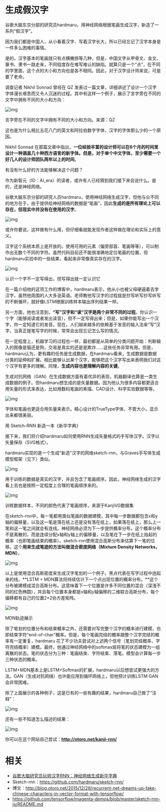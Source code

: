
# 生成假汉字

谷歌大脑东京分部的研究员hardmaru，用神经网络根据笔画生成汉字，新造了一系列“假汉字”。

因为我们都是中国人，从小看着汉字、写着汉字长大，所以已经忘记了汉字本身是一件多么困难的事情。

是的，汉字基本的笔画就只有点横撇捺等几种，但是，中国文字从甲骨文、金文、篆书、隶书一路走来，不同程度存在难写难认的缺陷。就算只是一个“点”，在不同的字里面，这个点的大小和方向也是各不相同。因此，对于汉字设计师来说，可是要了老命。



调查记者 Nikhil Sonnad 曾经在 QZ 发表过一篇文章，详细讲述了设计一个汉字字体漫长艰苦而又令人沉迷的过程。其中有这样一个例子，展示了言字旁在不同的文字中拥有不同的大小和方向：





![img](https://mmbiz.qpic.cn/mmbiz_png/UicQ7HgWiaUb3htFicgc5ojkUHMHN73AH2QcPZsKPtjmLgHpQWVficHrW6hmm8sM2RH10rw3BYQrX3VMWoTacGf9lQ/640?wx_fmt=png&tp=webp&wxfrom=5&wx_lazy=1&wx_co=1)

言字旁在不同的文字中拥有不同的大小和方向。来源：QZ



这也是为什么相比五花八门的英文和阿拉伯数字字体，汉字的字体那么少的一个原因。



Nikhil Sonnad 在那篇文章中指出，**一位经验丰富的设计师可以在6个月的时间里设计一种涵盖几十种西方语言的新字体。但是，对于单个中文字体，至少需要一个好几人的设计师团队两年以上的时间**。



有没有什么好的方法能够解决这个问题？



作为新智元（ID：AI_era）的读者，或许有人已经猜到我们接下来会说什么。是的，还是神经网络。



谷歌大脑东京分部的研究人员hardmaru，使用神经网络生成汉字，但他与众不同的地方在于，由于提供给神经网络的数据是“笔画”，因此**生成的是所有理论上可以存在，但现实中并没有在使用的汉字**。



![img](https://mmbiz.qpic.cn/mmbiz_gif/UicQ7HgWiaUb3htFicgc5ojkUHMHN73AH2Q61y0rkkoMQzlYIf1OwcDTQLbraCeAassE18pGePibVicfNK6zCKMmN6g/640?wx_fmt=gif&tp=webp&wxfrom=5&wx_lazy=1)



或许你要说，这样做有什么用，但仔细看就能发现作者这样做在理论和实际上的意义。



汉字这个系统本质上是开放的。使用可用的元素（偏旁部首、笔画等等），可以制作出无数个不同的字符。虽然代码目前还不能很准确地定位笔画的位置，但hardmaru实验中的一些结果，看起来非常像真实存在的汉字。





![img](https://mmbiz.qpic.cn/mmbiz_png/UicQ7HgWiaUb3htFicgc5ojkUHMHN73AH2Q80pZTtbFaxuibRVgYpSSrjvicLBgeXpCnUgwIs6DYicq9sEm8xiamZ5FuQ/640?wx_fmt=png&tp=webp&wxfrom=5&wx_lazy=1&wx_co=1)





认识一个字不一定写得出，但写得出就一定认识它



在一篇介绍他的这项工作的博客中，hardmaru表示，他从小也被父母硬逼着去学汉字，虽然他周围的人大多说英语。老师教他写汉字的过程就是抄写听写抄写听写的不断循环，就好像LSTM根据训练样本输出序列结果一样。



另一方面，他也注意到，**“写”汉字和“读”汉字是两个非常不同的过程**。你认识一个字（能够阅读或者发出读音），但不一定写得出来；但是，如果你能写出一个汉字，你一定知道它的发音。现在，人们越来越多的依赖基于发音的输入法来“写”汉字，当真正提笔写字的时候，常常会出现忘记怎么写的情况。



在一定程度上，机器学习的过程也一样，最初都是从简单的分类问题开始：判断输入的图像是猫还是狗，交易是真实的还是是欺诈……这些任务非常有用。但是，hardmaru认为，更有趣的任务是生成数据，在hardmaru看来，生成数据是数据分类的延伸和扩展。相比能够认出某个汉字，能够把这个汉字写出来表明我们对这个汉字有更多的理解。同理，**生成内容也是理解内容的关键**。



生成对抗网络（GAN）在生成数据方面有着优异的表现，机器翻译也算是一类生成数据的例子。但hardmaru想生成的是矢量数据。因为他认为很多内容都更适合用矢量的形式来表达，比如用数码笔画的素描、CAD设计、科学实验数据等等。



![img](https://mmbiz.qpic.cn/mmbiz_png/UicQ7HgWiaUb3htFicgc5ojkUHMHN73AH2QdibCBK0xPQQhRyqXPwnIK809bIL3ATU5esCtF1bcJzDf1aVNBNZynkQ/640?wx_fmt=png&tp=webp&wxfrom=5&wx_lazy=1&wx_co=1)



字体和笔画也更适合用矢量来表示。精心设计的TrueType字体，不管大小，显示出来都很美丽。





用 Sketch-RNN 新造一本《新华字典》



接下来，我们将介绍hardmaru如何使用RNN生成矢量格式的手写体汉字。汉字以矢量保存（SVG格式）。



hardmaru实现的是一个生成“新造”汉字的网络sketch-rnn，与Graves手写体生成模型框架（见下）类似。





![img](https://mmbiz.qpic.cn/mmbiz_png/UicQ7HgWiaUb3htFicgc5ojkUHMHN73AH2QGsBia33iaPb8I72tsrVMPibicJONJia0c3tTUlWc2ZwGFcGw5jF4JsWaC8w/640?wx_fmt=png&tp=webp&wxfrom=5&wx_lazy=1&wx_co=1)



用于训练的数据是真实的汉字，并且包含了笔画顺序。因此，神经网络生成的汉字看上去也是按照一定程度上合理的笔画顺序来的。





![img](https://mmbiz.qpic.cn/mmbiz_png/UicQ7HgWiaUb3htFicgc5ojkUHMHN73AH2QIUc8JAhFTbznicDcc89eOicr0qPN9I2vff0WfvkWAI9MNQXKI079scDg/640?wx_fmt=png&tp=webp&wxfrom=5&wx_lazy=1&wx_co=1)

训练数据样本，不同的颜色代表了笔画顺序，来源于KanjiVG数据集





在sketch-rnn中，每一笔都用类似笔画的数据建模，其中每一步数据都包含x和y轴的偏移量，以及这一笔是落在纸上还是没有落在纸上，如果落在纸上，那么上一笔和这一笔之间就会有连线。神经网络必须为下一步提供概率分布。这个概率分布不是离散的，而是连续分配x轴和y轴上的偏移量，以及笔在下一步在纸上抬起的概率（也即笔画结束的概率）。sketch-rnn使用混合高斯分布来估算下一笔的位移。这个**用来生成笔迹的方法叫做混合密度网络（Mixture Density Networks，MDN）**。





![img](https://mmbiz.qpic.cn/mmbiz_png/UicQ7HgWiaUb3htFicgc5ojkUHMHN73AH2QauAvYCjhg3QgoVkgVAR1pdiac0kpdic4xozQkUwmgvovlgwa05nuricjw/640?wx_fmt=png&tp=webp&wxfrom=5&wx_lazy=1&wx_co=1)



以上是使用混合高斯密度来生成汉字笔划的一个例子。黑点代表在写字过程中连起来的线，**LSTM + MDN算法将持续估计下一个点出现位置的概率分布。**这个分布被建模成混合高斯分布。这意味着下一个位置是许多不同位置的混合（深浅不同的红色椭圆），并且每个位置本身都是x轴和y轴偏移的二维联合高斯分布，每个偏移都有自己的位置2×2协方差矩阵。





![img](https://mmbiz.qpic.cn/mmbiz_png/UicQ7HgWiaUb3htFicgc5ojkUHMHN73AH2QrmdibP31X6ZFBjL9VicUcagicFr5AGiapJ4CKwjCvLiaoiaYtT7x8xIMmwrw/640?wx_fmt=png&tp=webp&wxfrom=5&wx_lazy=1&wx_co=1)

MDN轨迹展示



除了笔划的位置分布和结束概率之外，还需要对写完整个汉字的概率进行建模，也即结束字符“end-of-char”概率。但是，每个笔画完结的概率跟整个汉字完结的概率有一定重复，hardmaru 花了不少功夫尝试对上述两个信号（笔划完结概率、字符完结概率）建模。最终，他通过神经网络中的softmax层将笔的状态建模为一组离散的状态。笔的状态分为三种：笔画结束、字符结束、落笔。模型会计算每一步三种状态的概率。



LSTM+MDN基本上是LSTM+Softmax的扩展，hardmaru以后想尝试更强大的方法。GAN（生成对抗网络）也许能应用到循环网络上，但他预计训练LSTM GAN会非常困难。



除了上面展示的各种例子，这是已有的一些有趣的结果，hardmaru自己做了“注释”：





![img](https://mmbiz.qpic.cn/mmbiz_png/UicQ7HgWiaUb3htFicgc5ojkUHMHN73AH2QoDic4NicRpnmgTlib5O2RZyDYSBwkWdQjxicF9ZsYMj6XP1hX8tCnZKFoQ/640?wx_fmt=png&tp=webp&wxfrom=5&wx_lazy=1&wx_co=1)



还有一些不知道怎么描述的结果：



![img](https://mmbiz.qpic.cn/mmbiz_png/UicQ7HgWiaUb3htFicgc5ojkUHMHN73AH2Qn0tDP9RPibXAE8hicibb4K6yv3Q50deOMLFLHR9U10W8xwnK392vwgOag/640?wx_fmt=png&tp=webp&wxfrom=5&wx_lazy=1&wx_co=1)



你可以在这个网站自己尝试：**http://otoro.net/kanji-rnn/**







# 相关

- [谷歌大脑研究员玩转汉字RNN：神经网络生成新华字典](https://mp.weixin.qq.com/s?__biz=MzI3MTA0MTk1MA==&mid=2652020840&idx=4&sn=aba1ef48e257659489cc968cf4fcb51b&chksm=f121d499c6565d8f2fa83df0a5768f996c8ecfe64ec0a002cd7c1b8fdad8b58d007a35d99130&mpshare=1&scene=1&srcid=0625EiElOyDDdEK6oyvTSJWZ#rd)
- Sketch-rnn：https://github.com/hardmaru/sketch-rnn/
- 博文：http://blog.otoro.net/2015/12/28/recurrent-net-dreams-up-fake-chinese-characters-in-vector-format-with-tensorflow/
- https://github.com/tensorflow/magenta-demos/blob/master/sketch-rnn-js/README.md
